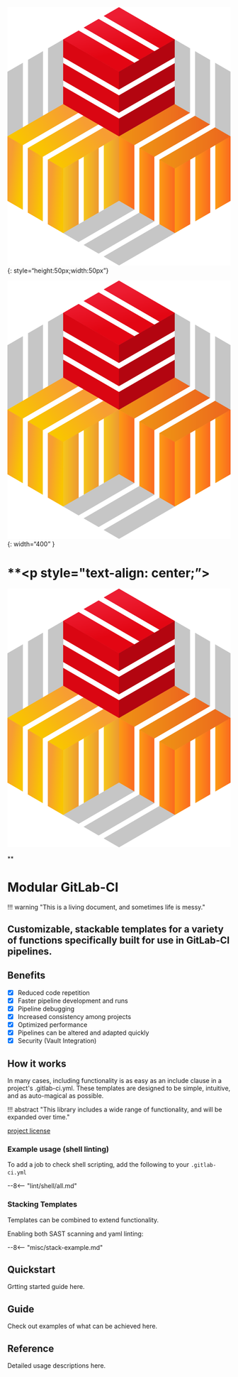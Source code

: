 ![!Logo](images/logo.png){: style=“height:50px;width:50px”}

![!Logo](images/logo.png){: width=“400” }

# **<p style="text-align: center;”>
![OWF-Logo-Color.png](images/logo.png)
</p>**

# Modular GitLab-CI

!!! warning "This is a living document, and sometimes life is messy."

## Customizable, stackable templates for a variety of functions specifically built for use in GitLab-CI pipelines.

## Benefits

- [X] Reduced code repetition
- [X] Faster pipeline development and runs
- [X] Pipeline debugging
- [X] Increased consistency among projects
- [X] Optimized performance
- [X] Pipelines can be altered and adapted quickly
- [X] Security (Vault Integration)

## How it works

In many cases, including functionality is as easy as an include clause in a project's .gitlab-ci.yml. These templates are designed to be simple, intuitive, and as auto-magical as possible.

!!! abstract "This library includes a wide range of functionality, and will be expanded over time."

[project license](about/changelog.md)

### Example usage (shell linting)

To add a job to check shell scripting, add the following to your `.gitlab-ci.yml`

--8<-- "lint/shell/all.md"

### Stacking Templates

Templates can be combined to extend functionality.

Enabling both SAST scanning and yaml linting:

--8<-- "misc/stack-example.md"

## Quickstart

Grtting started guide here.

## Guide

Check out examples of what can be achieved here.

## Reference

Detailed usage descriptions here.